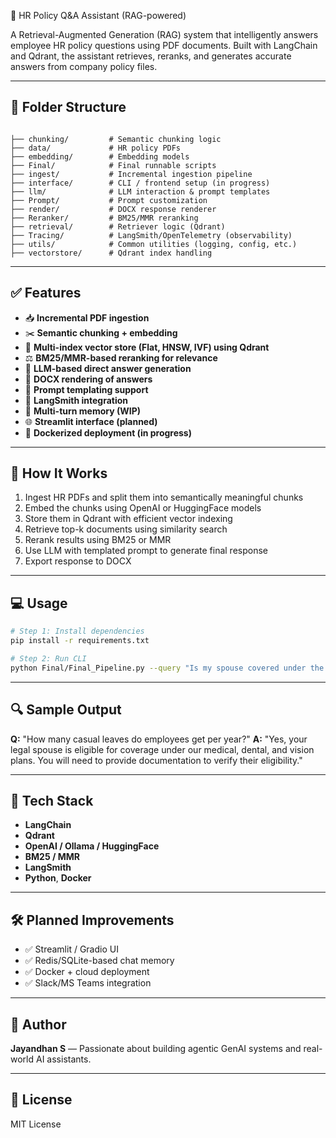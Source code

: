  🧠 HR Policy Q&A Assistant (RAG-powered)

A Retrieval-Augmented Generation (RAG) system that intelligently answers employee HR policy questions using PDF documents. Built with LangChain and Qdrant, the assistant retrieves, reranks, and generates accurate answers from company policy files.

---

## 📂 Folder Structure

```

├── chunking/         # Semantic chunking logic
├── data/             # HR policy PDFs
├── embedding/        # Embedding models
├── Final/            # Final runnable scripts
├── ingest/           # Incremental ingestion pipeline
├── interface/        # CLI / frontend setup (in progress)
├── llm/              # LLM interaction & prompt templates
├── Prompt/           # Prompt customization
├── render/           # DOCX response renderer
├── Reranker/         # BM25/MMR reranking
├── retrieval/        # Retriever logic (Qdrant)
├── Tracing/          # LangSmith/OpenTelemetry (observability)
├── utils/            # Common utilities (logging, config, etc.)
├── vectorstore/      # Qdrant index handling

````

---

## ✅ Features

- 📥 **Incremental PDF ingestion**
- ✂️ **Semantic chunking + embedding**
- 🧠 **Multi-index vector store (Flat, HNSW, IVF) using Qdrant**
- ⚖️ **BM25/MMR-based reranking for relevance**
- 💬 **LLM-based direct answer generation**
- 🧾 **DOCX rendering of answers**
- 🧠 **Prompt templating support**
- 📡 **LangSmith integration**
- 🧠 **Multi-turn memory (WIP)**
- 🌐 **Streamlit interface (planned)**
- 🐳 **Dockerized deployment (in progress)**

---

## 🚀 How It Works

1. Ingest HR PDFs and split them into semantically meaningful chunks
2. Embed the chunks using OpenAI or HuggingFace models
3. Store them in Qdrant with efficient vector indexing
4. Retrieve top-k documents using similarity search
5. Rerank results using BM25 or MMR
6. Use LLM with templated prompt to generate final response
7. Export response to DOCX

---

## 💻 Usage

```bash
# Step 1: Install dependencies
pip install -r requirements.txt

# Step 2: Run CLI
python Final/Final_Pipeline.py --query "Is my spouse covered under the company health insurance?"
````

---

## 🔍 Sample Output

**Q:** "How many casual leaves do employees get per year?"
**A:** "Yes, your legal spouse is eligible for coverage under our medical, dental, and vision plans. You will need to provide documentation to verify their eligibility."

---

## 🧰 Tech Stack

* **LangChain**
* **Qdrant**
* **OpenAI / Ollama / HuggingFace**
* **BM25 / MMR**
* **LangSmith**
* **Python**, **Docker**

---

## 🛠️ Planned Improvements

* ✅ Streamlit / Gradio UI
* ✅ Redis/SQLite-based chat memory
* ✅ Docker + cloud deployment
* ✅ Slack/MS Teams integration

---

## 👤 Author

**Jayandhan S** — Passionate about building agentic GenAI systems and real-world AI assistants.

---

## 📜 License

MIT License

```


